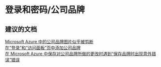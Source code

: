 <properties
    pageTitle="登录和密码/公司品牌"
    description="登录和密码/公司品牌"
    service="microsoft.activedirectory"
    resource="activedirectory"
    authors="aashu"
    displayOrder=""
    selfHelpType="generic"
    supportTopicIds="32302998"
    resourceTags=""
    productPesIds="14785"
    cloudEnvironments="public"
/>


# 登录和密码/公司品牌


## **建议的文档**
[Microsoft Azure 中的公司品牌图片似乎被剪断](http://support.microsoft.com/kb/2951270)<br>
[在“登录”和“访问面板”页中添加公司品牌](http://msdn.microsoft.com/library/windowsazure/dn532270.aspx)<br>
[在 Microsoft Azure 中保存对公司品牌所做的更改时遇到“保存品牌时出现意外错误”错误](http://support.microsoft.com/kb/2951275)



<!--HONumber=Jul16_HO4-->


